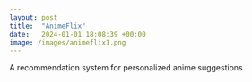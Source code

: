 ```yaml
---
layout: post
title:  "AnimeFlix"
date:   2024-01-01 18:08:39 +00:00
image: /images/animeflix1.png
---
```

A recommendation system for personalized anime suggestions 

